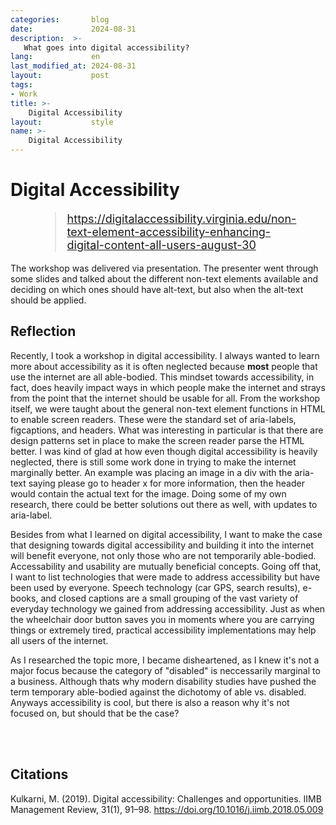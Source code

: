 ```yaml
---
categories:       blog
date:             2024-08-31
description:  >-
   What goes into digital accessibility?
lang:             en
last_modified_at: 2024-08-31
layout:           post
tags:
- Work
title: >-
    Digital Accessibility
layout:           style
name: >-
    Digital Accessibility
---
```


# Digital Accessibility

<figure class="container-lg" style="padding: 0;">
    <blockquote class="blockquote" style="font-size: 18px;">
    <a href="https://digitalaccessibility.virginia.edu/non-text-element-accessibility-enhancing-digital-content-all-users-august-30">https://digitalaccessibility.virginia.edu/non-text-element-accessibility-enhancing-digital-content-all-users-august-30</a>
    </blockquote>
</figure>

The workshop was delivered via presentation. The presenter went through some slides and talked about the different non-text elements available and deciding on which ones should have alt-text, but also when the alt-text should be applied. 


## Reflection

Recently, I took a workshop in digital accessibility. I always wanted to learn more about accessibility as it is often neglected because **most** people that use the internet are all able-bodied. This mindset towards accessibility, in fact, does heavily impact ways in which people make the internet and strays from the point that the internet should be usable for all. From the workshop itself, we were taught about the general non-text element functions in HTML to enable screen readers. These were the standard set of aria-labels, figcaptions, and headers. What was interesting in particular is that there are design patterns set in place to make the screen reader parse the HTML better. I was kind of glad at how even though digital accessibility is heavily neglected, there is still some work done in trying to make the internet marginally better. An example was placing an image in a div with the aria-text saying please go to header x for more information, then the header would contain the actual text for the image. Doing some of my own research, there could be better solutions out there as well, with updates to aria-label.

Besides from what I learned on digital accessibility, I want to make the case that designing towards digital accessibility and building it into the internet will benefit everyone, not only those who are not temporarily able-bodied. Accessability and usability are mutually beneficial concepts. Going off that, I want to list technologies that were made to address accessibility but have been used by everyone. Speech technology (car GPS, search results), e-books, and closed captions are a small grouping of the vast variety of everyday technology we gained from addressing accessibility. Just as when the wheelchair door button saves you in moments where you are carrying things or extremely tired, practical accessibility implementations may help all users of the internet.

As I researched the topic more, I became disheartened, as I knew it's not a major focus because the category of "disabled" is neccessarily marginal to a business. Although thats why modern disability studies have pushed the term temporary able-bodied against the dichotomy of able vs. disabled. Anyways accessibility is cool, but there is also a reason why it's not focused on, but should that be the case? 

<br/><br/>

## Citations

Kulkarni, M. (2019). Digital accessibility: Challenges and opportunities. IIMB Management Review, 31(1), 91–98. https://doi.org/10.1016/j.iimb.2018.05.009
